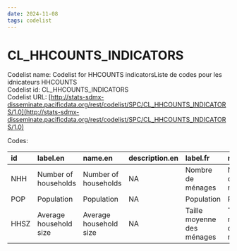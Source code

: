 ```yaml
---
date: 2024-11-08
tags: codelist
---
```


# CL_HHCOUNTS_INDICATORS

Codelist name: Codelist for HHCOUNTS indicatorsListe de codes pour les idnicateurs HHCOUNTS  
Codelist id: CL_HHCOUNTS_INDICATORS  
Codelist URL: [http://stats-sdmx-disseminate.pacificdata.org/rest/codelist/SPC/CL_HHCOUNTS_INDICATORS/1.0](http://stats-sdmx-disseminate.pacificdata.org/rest/codelist/SPC/CL_HHCOUNTS_INDICATORS/1.0)  

Codes:  

|id   |label.en               |name.en                |description.en |label.fr                   |name.fr                    |description.fr |
|:----|:----------------------|:----------------------|:--------------|:--------------------------|:--------------------------|:--------------|
|NHH  |Number of households   |Number of households   |NA             |Nombre de ménages          |Nombre de ménages          |NA             |
|POP  |Population             |Population             |NA             |Population                 |Population                 |NA             |
|HHSZ |Average household size |Average household size |NA             |Taille moyenne des ménages |Taille moyenne des ménages |NA             |

